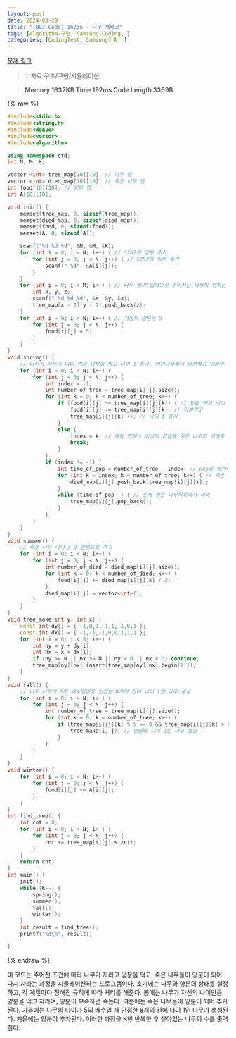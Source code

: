 ```yaml
---
layout: post
date: 2024-03-29
title: "[BOJ-Code] 16235 - 나무 재테크"
tags: [Algorithm-구현, Samsung-Coding, ]
categories: [CodingTest, Samsung기출, ]
---
```



[문제 링크](https://www.acmicpc.net/problem/16235)


> 💡 자료 구조/구현/시뮬레이션


> **Memory   1632KB                                   Time   192ms                               Code Length   3369B**



{% raw %}
```c++
#include<stdio.h>
#include<string.h>
#include<deque>
#include<vector>
#include<algorithm>

using namespace std;
int N, M, K;

vector <int> tree_map[10][10]; // 나무 맵
vector <int> died_map[10][10]; // 죽은 나무 맵
int food[10][10]; // 양분 맵
int A[10][10];

void init() {
	memset(tree_map, 0, sizeof(tree_map));
	memset(died_map, 0, sizeof(died_map));
	memset(food, 0, sizeof(food));
	memset(A, 0, sizeof(A));

	scanf("%d %d %d", &N, &M, &K);
	for (int i = 0; i < N; i++) { // S2D2의 양분 추가
		for (int j = 0; j < N; j++) { // S2D2의 양분 추가
			scanf(" %d", &A[i][j]);
		}
	}
	for (int i = 0; i < M; i++) { // 나무 심기(입력으로 주어지는 나무의 위치는 모두 서로 다름)
		int x, y, z;
		scanf(" %d %d %d", &x, &y, &z);
		tree_map[x - 1][y - 1].push_back(z);
	}
	for (int i = 0; i < N; i++) { // 처음의 양분은 5
		for (int j = 0; j < N; j++) {
			food[i][j] = 5;
		}
	}
}
void spring() {
	// 나무가 자신의 나이 만큼 양분을 먹고 나이 1 증가. 어린나무부터 양분먹고 양분이 부족하면 바로 사망.
	for (int i = 0; i < N; i++) {
		for (int j = 0; j < N; j++) {
			int index = -1;
			int number_of_tree = tree_map[i][j].size();
			for (int k = 0; k < number_of_tree; k++) {
				if (food[i][j] >= tree_map[i][j][k]) { // 양분 먹고 나이 1 증가
					food[i][j] -= tree_map[i][j][k]; // 양분먹고
					tree_map[i][j][k] ++; // 나이 1 증가
				}
				else {
					index = k; // 해당 인덱스 이상의 값들을 죽은 나무의 벡터로 이동해야함.
					break;
				}
			}
			if (index != -1) {
				int time_of_pop = number_of_tree - index; // pop을 해줘야 하는 횟수
				for (int k = index; k < number_of_tree; k++) { // 죽은 나무 목록에 추가
					died_map[i][j].push_back(tree_map[i][j][k]);
				}
				while (time_of_pop--) { // 현재 생존 나무목록에서 제외
					tree_map[i][j].pop_back();
				}
			}
		}
	}
}
void summer() {
	// 죽은 나무 나이 / 2 양분으로 추가
	for (int i = 0; i < N; i++) {
		for (int j = 0; j < N; j++) {
			int number_of_died = died_map[i][j].size();
			for (int k = 0; k < number_of_died; k++) {
				food[i][j] += died_map[i][j][k] / 2;
			}
			died_map[i][j] = vector<int>();
		}
	}
}
void tree_make(int y, int x) {
	const int dy[] = { -1,0,1,-1,1,-1,0,1 };
	const int dx[] = { -1,-1,-1,0,0,1,1,1 };
	for (int i = 0; i < 8; i++) {
		int ny = y + dy[i];
		int nx = x + dx[i];
		if (ny >= N || nx >= N || ny < 0 || nx < 0) continue;
		tree_map[ny][nx].insert(tree_map[ny][nx].begin(),1);
	}
}
void fall() {
	// 나무 나이가 5의 배수일경우 인접한 8개의 칸에 나이 1인 나무 생성
	for (int i = 0; i < N; i++) {
		for (int j = 0; j < N; j++) {
			int number_of_tree = tree_map[i][j].size();
			for (int k = 0; k < number_of_tree; k++) {
				if (tree_map[i][j][k] % 5 == 0 && tree_map[i][j][k] > 0) {
					tree_make(i, j); // 맨앞에 나이 1인 나무 생성
				}
			}
		}
	}
}
void winter() {
	for (int i = 0; i < N; i++) {
		for (int j = 0; j < N; j++) {
			food[i][j] += A[i][j];
		}
	}
}
int find_tree() {
	int cnt = 0;
	for (int i = 0; i < N; i++) {
		for (int j = 0; j < N; j++) {
			cnt += tree_map[i][j].size();
		}
	}
	return cnt;
}
int main() {
	init();
	while (K--) {
		spring();
		summer();
		fall();
		winter();
	}
	int result = find_tree();
	printf("%d\n", result);

}
```
{% endraw %}



이 코드는 주어진 조건에 따라 나무가 자라고 양분을 먹고, 죽은 나무들이 양분이 되어 다시 자라는 과정을 시뮬레이션하는 프로그램이다. 초기에는 나무와 양분의 상태를 설정하고, 각 계절마다 정해진 규칙에 따라 처리를 해준다. 봄에는 나무가 자신의 나이만큼 양분을 먹고 자라며, 양분이 부족하면 죽는다. 여름에는 죽은 나무들이 양분이 되어 추가된다. 가을에는 나무의 나이가 5의 배수일 때 인접한 8개의 칸에 나이 1인 나무가 생성된다. 겨울에는 양분이 추가된다. 이러한 과정을 K번 반복한 후 살아있는 나무의 수를 출력한다.

